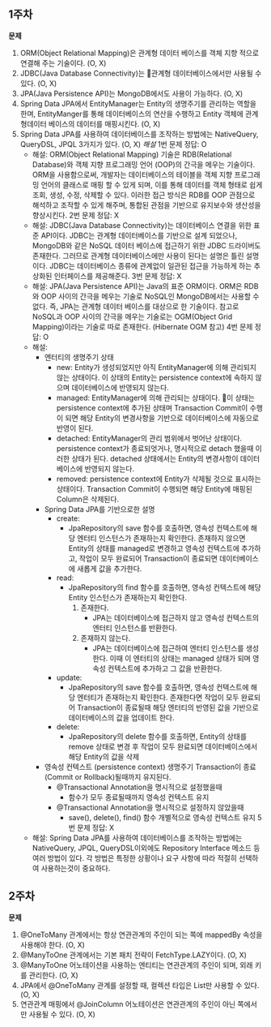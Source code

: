 ## 1주차
**문제**
1. ORM(Object Relational Mapping)은 관계형 데이터 베이스를 객체 지향 적으로 연결해 주는 기술이다. (O, X)
2. JDBC(Java Database Connectivity)는 관계형 데이터베이스에서만 사용될 수 있다. (O, X)
3. JPA(Java Persistence API)는 MongoDB에서도 사용이 가능하다. (O, X)
4. Spring Data JPA에서 EntityManager는 Entity의 생명주기를 관리하는 역할을 한며, EntityManger를 통해 데이터베이스의 연산을 수행하고 Entity 객체에 관계형데이터 베이스의 데이터를 매핑시킨다. (O, X)
5. Spring Data JPA를 사용하여 데이터베이스를 조작하는 방법에는 NativeQuery, QueryDSL, JPQL 3가지가 있다. (O, X)
*해설*
	1번 문제 정답: O
	- 해설:
		ORM(Object Relational Mapping) 기술은 RDB(Relational Database)와 객체 지향 프로그래밍 언어 (OOP)의 간극을 메우는 기술이다. ORM을 사용함으로써, 개발자는 데이터베이스의 테이블을 객체 지향 프로그래밍 언어의 클래스로 매핑 할 수 있게 되며, 이를 통해 데이터를 객체 형태로 쉽게 조회, 생성, 수정, 삭제할 수 있다. 이러한 접근 방식은 RDB를 OOP 관점으로 해석하고 조작할 수 있게 해주며, 통합된 관점을 기반으로 유지보수와 생산성을 향상시킨다.
	2번 문제 정답: X
	- 해설: 
		JDBC(Java Database Connectivity)는 데이터베이스 연결을 위한 표준 API이다. JDBC는 관계형 데이터베이스를 기반으로 설계 되었으나, MongoDB와 같은 NoSQL 데이터 베이스에 접근하기 위한 JDBC 드라이버도 존재한다. 그러므로 관계형 데이터베이스에만 사용이 된다는 설명은 틀린 설명이다. JDBC는 데이터베이스 종류에 관계없이 일관된 접근을 가능하게 하는 추상화된 인터페이스를 제공해준다.
	3번 문제 정답: X
	- 해설:
		JPA(Java Persistence API)는 Java의 표준 ORM이다. ORM은 RDB와 OOP 사이의 간극을 메우는 기술로 NoSQL인 MongoDB에서는 사용할 수 없다. 즉, JPA는 관계형 데이터 베이스를 대상으로 한 기술이다. 참고로 NoSQL과 OOP 사이의 간극을 메우는 기술로는 OGM(Object Grid Mapping)이라는 기술로 따로 존재한다. (Hibernate OGM 참고)
	4번 문제 정답: O
	- 해설:
		 * 엔터티의 생명주기 상태
			 - new: 
				Entity가 생성되었지만 아직 EntityManager에 의해 관리되지 않는 상태이다. 이 상태의 Entity는 persistence context에 속하지 않으며 데이터베이스에 반영되지 않는다.
			 - managed:
				 EntityManager에 의해 관리되는 상태이다. 이 상태는 persistence context에 추가된 상태며 Transaction Commit이 수행이 되면 해당 Entity의 변경사항을 기반으로 데이터베이스에 자동으로 반영이 된다.
			 - detached:
				 EntityManager의 관리 범위에서 벗어난 상태이다. persistence context가 종료되엇거나, 명시적으로 detach 했을때 이러한 상태가 된다. detached 상태에서는 Entity의 변경사항이 데이터베이스에 반영되지 않는다.
			 - removed:
				 persistence context에 Entity가 삭제될 것으로 표시하는 상태이다. Transaction Commit이 수행되면 해당 Entity에 매핑된 Column은 삭제된다.
		 * Spring Data JPA를 기반으로한 설명
			 - create:
				 - JpaRepository의 save 함수를 호출하면, 영속성 컨텍스트에 해당 엔터티 인스턴스가 존재하는지 확인한다. 존재하지 않으면 Entity의 상태를 managed로 변경하고 영속성 컨텍스트에 추가하고, 작업이 모두 완료되어 Transaction이 종료되면 데이터베이스에 새롭게 값을 추가한다.
			 - read:
				 - JpaRepository의 find 함수를 호출하면, 영속성 컨텍스트에 해당 Entity 인스턴스가 존재하는지 확인한다.
				    1. 존재한다.
					    - JPA는 데이터베이스에 접근하지 않고 영속성 컨텍스트의 엔터티 인스턴스를 반환한다.
				    2. 존재하지 않는다.
					    - JPA는 데이터베이스에 접근하여 엔터티 인스턴스를 생성한다. 이때 이 엔터티의 상태는 managed 상태가 되며 영속성 컨텍스트에 추가하고 그 값을 반환한다.
			 - update:
				 - JpaRepository의 save 함수를 호출하면, 영속성 컨텍스트에 해당 엔터티가 존재하는지 확인한다. 존재한다면 작업이 모두 완료되어 Transaction이 종료될때 해당 엔터티의 반영된 값을 기반으로 데이터베이스의 값을 업데이트 한다.
			 - delete:
				 - JpaRepository의 delete 함수를 호출하면, Entity의 상태를 remove 상태로 변경 후 작업이 모두 완료되면 데이터베이스에서 해당 Entity의 값을 삭제
		* 영속성 컨텍스트 (persistence context) 생명주기
			Transaction이 종료 (Commit or Rollback)될때까지 유지된다.
			- @Transactional Annotation을 명시적으로 설정했을때
				- 함수가 모두 종료될때까지 영속성 컨텍스트 유지
			- @Transactional Annotation을 명시적으로 설정하지 않았을때
				- save(), delete(), find() 함수 개별적으로 영속성 컨텍스트 유지
	5번 문제 정답: X
	- 해설:
		Spring Data JPA를 사용하여 데이터베이스를 조작하는 방법에는 NativeQuery, JPQL, QueryDSL이외에도 Repository Interface 메소드 등 여러 방법이 있다. 각 방법은 특정한 상황이나 요구 사항에 따라 적절히 선택하여 사용하는것이 중요하다.

## 2주차
**문제**
1. @OneToMany 관계에서는 항상 연관관계의 주인이 되는 쪽에 mappedBy 속성을 사용해야 한다. (O, X)
2. @ManyToOne 관계에서는 기본 패치 전략이 FetchType.LAZY이다. (O, X)
3. @ManyToOne 어노테이션을 사용하는 엔티티는 연관관계의 주인이 되며, 외래 키를 관리한다. (O, X)
4. JPA에서 @OneToMany 관계를 설정할 때, 컬렉션 타입은 List만 사용할 수 있다. (O, X)
5. 연관관계 매핑에서 @JoinColumn 어노테이션은 연관관계의 주인이 아닌 쪽에서만 사용될 수 있다. (O, X)
